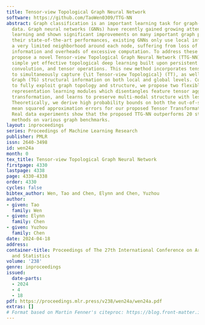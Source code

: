 ```yaml
---
title: Tensor-view Topological Graph Neural Network
software: https://github.com/TaoWen0309/TTG-NN
abstract: Graph classification is an important learning task for graph-structured
  data. Graph neural networks (GNNs) have recently gained growing attention in graph
  learning and shown significant improvements on many important graph problems. Despite
  their state-of-the-art performances, existing GNNs only use local information from
  a very limited neighborhood around each node, suffering from loss of multi-modal
  information and overheads of excessive computation. To address these issues, we
  propose a novel Tensor-view Topological Graph Neural Network (TTG-NN), a class of
  simple yet effective topological deep learning built upon persistent homology, graph
  convolution, and tensor operations. This new method incorporates tensor learning
  to simultaneously capture {\it Tensor-view Topological} (TT), as well as Tensor-view
  Graph (TG) structural information on both local and global levels. Computationally,
  to fully exploit graph topology and structure, we propose two flexible TT and TG
  representation learning modules which disentangles feature tensor aggregation and
  transformation, and learns to preserve multi-modal structure with less computation.
  Theoretically, we derive high probability bounds on both the out-of-sample and in-sample
  mean squared approximation errors for our proposed Tensor Transformation Layer (TTL).
  Real data experiments show that the proposed TTG-NN outperforms 20 state-of-the-art
  methods on various graph benchmarks.
layout: inproceedings
series: Proceedings of Machine Learning Research
publisher: PMLR
issn: 2640-3498
id: wen24a
month: 0
tex_title: Tensor-view Topological Graph Neural Network
firstpage: 4330
lastpage: 4338
page: 4330-4338
order: 4330
cycles: false
bibtex_author: Wen, Tao and Chen, Elynn and Chen, Yuzhou
author:
- given: Tao
  family: Wen
- given: Elynn
  family: Chen
- given: Yuzhou
  family: Chen
date: 2024-04-18
address:
container-title: Proceedings of The 27th International Conference on Artificial Intelligence
  and Statistics
volume: '238'
genre: inproceedings
issued:
  date-parts:
  - 2024
  - 4
  - 18
pdf: https://proceedings.mlr.press/v238/wen24a/wen24a.pdf
extras: []
# Format based on Martin Fenner's citeproc: https://blog.front-matter.io/posts/citeproc-yaml-for-bibliographies/
---
```

